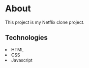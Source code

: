<h1>About</h1>
<p>This project is my Netflix clone project.</p>

<h2>Technologies</h2>

<li>HTML</li>
<li>CSS</li>
<li>Javascript</li>

